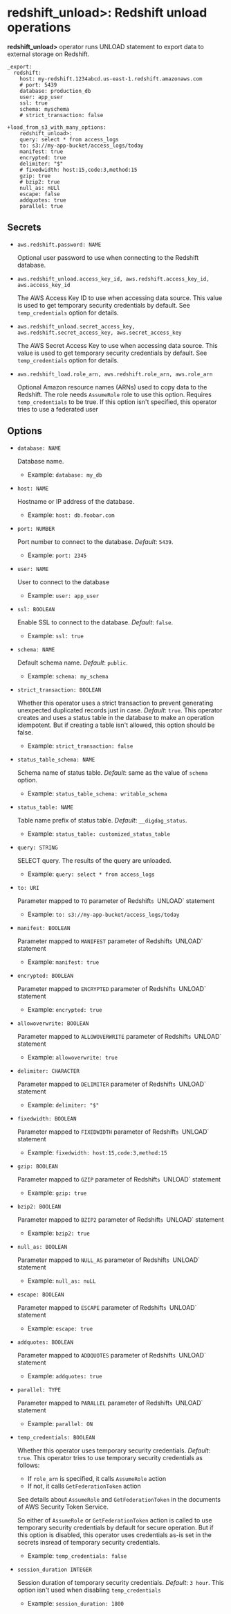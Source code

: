 # redshift_unload>: Redshift unload operations

**redshift_unload>** operator runs UNLOAD statement to export data to external storage on Redshift.

    _export:
      redshift:
        host: my-redshift.1234abcd.us-east-1.redshift.amazonaws.com
        # port: 5439
        database: production_db
        user: app_user
        ssl: true
        schema: myschema
        # strict_transaction: false

    +load_from_s3_with_many_options:
        redshift_unload>:
        query: select * from access_logs
        to: s3://my-app-bucket/access_logs/today
        manifest: true
        encrypted: true
        delimiter: "$"
        # fixedwidth: host:15,code:3,method:15
        gzip: true
        # bzip2: true
        null_as: nULl
        escape: false
        addquotes: true
        parallel: true

## Secrets

* `aws.redshift.password: NAME`

  Optional user password to use when connecting to the Redshift database.

* `aws.redshift_unload.access_key_id, aws.redshift.access_key_id, aws.access_key_id`

  The AWS Access Key ID to use when accessing data source. This value is used to get temporary security credentials by default. See `temp_credentials` option for details.

* `aws.redshift_unload.secret_access_key, aws.redshift.secret_access_key, aws.secret_access_key`

  The AWS Secret Access Key to use when accessing data source. This value is used to get temporary security credentials by default. See `temp_credentials` option for details.

* `aws.redshift_load.role_arn, aws.redshift.role_arn, aws.role_arn`

  Optional Amazon resource names (ARNs) used to copy data to the Redshift. The role needs `AssumeRole` role to use this option. Requires `temp_credentials` to be true.
  If this option isn't specified, this operator tries to use a federated user


## Options

* `database: NAME`

  Database name.

  * Example: `database: my_db`

* `host: NAME`

  Hostname or IP address of the database.

  * Example: `host: db.foobar.com`

* `port: NUMBER`

  Port number to connect to the database. *Default*: `5439`.

  * Example: `port: 2345`

* `user: NAME`

  User to connect to the database

  * Example: `user: app_user`

* `ssl: BOOLEAN`

  Enable SSL to connect to the database. *Default*: `false`.

  * Example: `ssl: true`

* `schema: NAME`

  Default schema name. *Default*: `public`.

  * Example: `schema: my_schema`

* `strict_transaction: BOOLEAN`

  Whether this operator uses a strict transaction to prevent generating unexpected duplicated records just in case. *Default*: `true`.
  This operator creates and uses a status table in the database to make an operation idempotent. But if creating a table isn't allowed, this option should be false.

  * Example: `strict_transaction: false`

* `status_table_schema: NAME`

  Schema name of status table. *Default*: same as the value of `schema` option.

  * Example: `status_table_schema: writable_schema`

* `status_table: NAME`

  Table name prefix of status table. *Default*: `__digdag_status`.

  * Example: `status_table: customized_status_table`

* `query: STRING`

  SELECT query. The results of the query are unloaded.

  * Example: `query: select * from access_logs`

* `to: URI`

  Parameter mapped to `TO` parameter of Redshift`s `UNLOAD` statement

  * Example: `to: s3://my-app-bucket/access_logs/today`

* `manifest: BOOLEAN`

  Parameter mapped to `MANIFEST` parameter of Redshift`s `UNLOAD` statement

  * Example: `manifest: true`

* `encrypted: BOOLEAN`

  Parameter mapped to `ENCRYPTED` parameter of Redshift`s `UNLOAD` statement

  * Example: `encrypted: true`

* `allowoverwrite: BOOLEAN`

  Parameter mapped to `ALLOWOVERWRITE` parameter of Redshift`s `UNLOAD` statement

  * Example: `allowoverwrite: true`

* `delimiter: CHARACTER`

  Parameter mapped to `DELIMITER` parameter of Redshift`s `UNLOAD` statement

  * Example: `delimiter: "$"`

* `fixedwidth: BOOLEAN`

  Parameter mapped to `FIXEDWIDTH` parameter of Redshift`s `UNLOAD` statement

  * Example: `fixedwidth: host:15,code:3,method:15`

* `gzip: BOOLEAN`

  Parameter mapped to `GZIP` parameter of Redshift`s `UNLOAD` statement

  * Example: `gzip: true`

* `bzip2: BOOLEAN`

  Parameter mapped to `BZIP2` parameter of Redshift`s `UNLOAD` statement

  * Example: `bzip2: true`

* `null_as: BOOLEAN`

  Parameter mapped to `NULL_AS` parameter of Redshift`s `UNLOAD` statement

  * Example: `null_as: nuLL`

* `escape: BOOLEAN`

  Parameter mapped to `ESCAPE` parameter of Redshift`s `UNLOAD` statement

  * Example: `escape: true`

* `addquotes: BOOLEAN`

  Parameter mapped to `ADDQUOTES` parameter of Redshift`s `UNLOAD` statement

  * Example: `addquotes: true`

* `parallel: TYPE`

  Parameter mapped to `PARALLEL` parameter of Redshift`s `UNLOAD` statement

  * Example: `parallel: ON`

* `temp_credentials: BOOLEAN`

  Whether this operator uses temporary security credentials. *Default*: `true`.
  This operator tries to use temporary security credentials as follows:
    - If `role_arn` is specified, it calls `AssumeRole` action
    - If not, it calls `GetFederationToken` action

  See details about `AssumeRole` and `GetFederationToken` in the documents of AWS Security Token Service.

  So either of `AssumeRole` or `GetFederationToken` action is called to use temporary security credentials by default for secure operation.
  But if this option is disabled, this operator uses credentials as-is set in the secrets insread of temporary security credentials.

  * Example: `temp_credentials: false`

* `session_duration INTEGER`

  Session duration of temporary security credentials. *Default*: `3 hour`.
  This option isn't used when disabling `temp_credentials`

  * Example: `session_duration: 1800`

